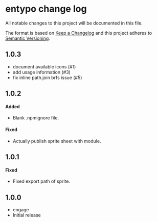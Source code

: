 # entypo change log

All notable changes to this project will be documented in this file.

The format is based on [Keep a Changelog](http://keepachangelog.com/)
and this project adheres to [Semantic Versioning](http://semver.org/).

## 1.0.3

- document available icons (#1)
- add usage information (#3)
- fix inline path.join brfs issue (#5)

## 1.0.2

#### Added

- Blank .npmignore file.

#### Fixed

- Actually publish sprite sheet with module.

## 1.0.1

#### Fixed

- Fixed export path of sprite.

## 1.0.0

* engage
* Initial release
